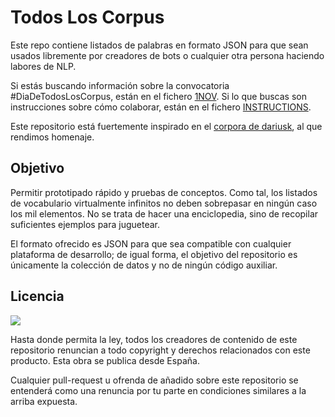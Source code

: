 # Todos Los Corpus

Este repo contiene listados de palabras en formato JSON para que sean usados libremente por creadores de bots o cualquier otra persona haciendo labores de NLP.

Si estás buscando información sobre la convocatoria #DiaDeTodosLosCorpus, están en el fichero [1NOV](1NOV.md). Si lo que buscas son instrucciones sobre cómo colaborar, están en el fichero [INSTRUCTIONS](INSTRUCTIONS.md).

Este repositorio está fuertemente inspirado en el [corpora de dariusk](http://github.com/dariusk/corpora), al que rendimos homenaje.

## Objetivo

Permitir prototipado rápido y pruebas de conceptos. Como tal, los listados de vocabulario virtualmente infinitos no deben sobrepasar en ningún caso los mil elementos. No se trata de hacer una enciclopedia, sino de recopilar suficientes ejemplos para juguetear.

El formato ofrecido es JSON para que sea compatible con cualquier plataforma de desarrollo; de igual forma, el objetivo del repositorio es únicamente la colección de datos y no de ningún código auxiliar.

## Licencia

<a href="http://creativecommons.org/publicdomain/zero/1.0/"><img src="http://i.creativecommons.org/p/zero/1.0/88x31.png"></a>

Hasta donde permita la ley, todos los creadores de contenido de este repositorio renuncian a todo copyright y derechos relacionados con este producto. Esta obra se publica desde España.

Cualquier pull-request u ofrenda de añadido sobre este repositorio se entenderá como una renuncia por tu parte en condiciones similares a la arriba expuesta.
